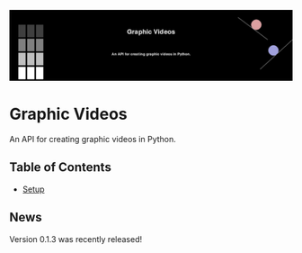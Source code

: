 ![logo](https://raw.githubusercontent.com/medilocus/graphic_videos/main/images/banner.jpg)

# Graphic Videos

An API for creating graphic videos in Python.

## Table of Contents

* [Setup][setup]

## News

Version 0.1.3 was recently released!

[setup]: https://medilocus.github.io/graphic_videos/setup
